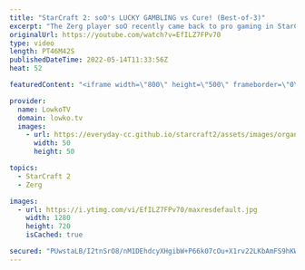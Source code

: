 ```yaml
---
title: "StarCraft 2: soO's LUCKY GAMBLING vs Cure! (Best-of-3)"
excerpt: "The Zerg player soO recently came back to pro gaming in StarCraft 2. In this best-of-3 series of Zerg versus Terran he takes on Cure, one of the best Terran players from South Korea.  Support my work on Patreon: https://www.patreon.com/lowkotv Become a YouTube member: https://lowko.tv/join  More Lowko:"
originalUrl: https://youtube.com/watch?v=EfILZ7FPv70
type: video
length: PT46M42S
publishedDateTime: 2022-05-14T11:33:56Z
heat: 52

featuredContent: "<iframe width=\"800\" height=\"500\" frameborder=\"0\" src=\"https://www.youtube.com/embed/EfILZ7FPv70\" allow=\"accelerometer; autoplay; encrypted-media; gyroscope; picture-in-picture\" allowfullscreen></iframe>"

provider:
  name: LowkoTV
  domain: lowko.tv
  images:
    - url: https://everyday-cc.github.io/starcraft2/assets/images/organizations/lowko.tv-50x50.jpg
      width: 50
      height: 50

topics:
  - StarCraft 2
  - Zerg

images:
  - url: https://i.ytimg.com/vi/EfILZ7FPv70/maxresdefault.jpg
    width: 1280
    height: 720
    isCached: true

secured: "PUwstaLB/I2tnSrO8/nM1DEhdcyXHgibW+P66k07cOu+X1rv22LKbAmFS9hKWkxaXuM54s9FnFgRV88g5RE50mFuKypzU4uY60xMcJvji3r8ViZv1eRnfx+Rc9L7g4T+dviGYdivfjIYtla0nyMey1wTyYdXftXHrNTfl3aOhrBNuNUpW0lT0Y8VxbD1FN33fQSGqEtyYWSQe0/bekXXTDEqTaDtEZu22EwSNKd1gLknNMyene8Xg7YfttcHwZwtMLVOM8bP3du0P7HSCt7K7bVRODN1IyN7ItvRU46WkThKFF210sp7bzXFJ2H+CZVYOwFXJ92gFQmuDBWJK+IAcrnro/Eg5+bFjiJcUcJQPd9tXiKXfO4KFGVq7V2tuRMkpyewNq3oD57LuRo3JxAWZShqomS/hqoE9eul7hDU/TJwyRNsoGBzHdSvNg1oG8S9;3UAcUeSiaZBEyUIPEv/nig=="
---
```


